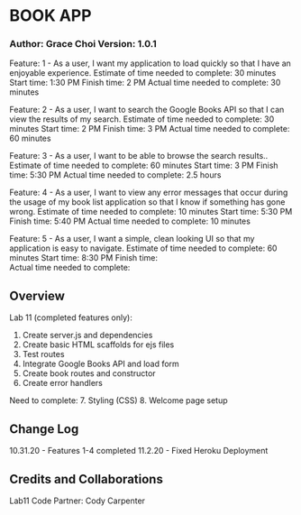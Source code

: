 # BOOK APP
### Author: Grace Choi Version: 1.0.1

Feature: 1 - As a user, I want my application to load quickly so that I have an enjoyable experience.
Estimate of time needed to complete: 30 minutes 
Start time: 1:30 PM 
Finish time: 2 PM 
Actual time needed to complete: 30 minutes 

Feature: 2 - As a user, I want to search the Google Books API so that I can view the results of my search. 
Estimate of time needed to complete: 30 minutes 
Start time: 2 PM 
Finish time: 3 PM 
Actual time needed to complete: 60 minutes 

Feature: 3 - As a user, I want to be able to browse the search results.. 
Estimate of time needed to complete: 60 minutes 
Start time: 3 PM 
Finish time: 5:30 PM 
Actual time needed to complete: 2.5 hours 

Feature: 4 - As a user, I want to view any error messages that occur during the usage of my book list application so that I know if something has gone wrong. 
Estimate of time needed to complete: 10 minutes 
Start time: 5:30 PM 
Finish time: 5:40 PM 
Actual time needed to complete: 10 minutes 

Feature: 5 - As a user, I want a simple, clean looking UI so that my application is easy to navigate.
Estimate of time needed to complete: 60 minutes 
Start time: 8:30 PM 
Finish time:  
Actual time needed to complete: 

## Overview
Lab 11 (completed features only):
1. Create server.js and dependencies
2. Create basic HTML scaffolds for ejs files
3. Test routes
4. Integrate Google Books API and load form
5. Create book routes and constructor
6. Create error handlers

Need to complete: 
7. Styling (CSS)
8. Welcome page setup

## Change Log
10.31.20 - Features 1-4 completed
11.2.20 - Fixed Heroku Deployment

## Credits and Collaborations
Lab11 Code Partner: Cody Carpenter